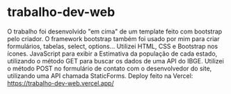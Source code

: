 # trabalho-dev-web

O trabalho foi desenvolvido "em cima" de um template feito com bootstrap pelo criador.
O framework bootstrap também foi usado por mim para criar formulários, tabelas, select, options...
Utilizei HTML, CSS e Bootstrap nos ícones. JavaScript para exibir
a Estimativa da população de cada estado, utilizando o método GET
para buscar os dados de uma API do IBGE.
Utilizei o método POST no formulário de contato com o 
desenvolvedor do site, utilizando uma API chamada StaticForms.
Deploy feito na Vercel:
https://trabalho-dev-web.vercel.app/
